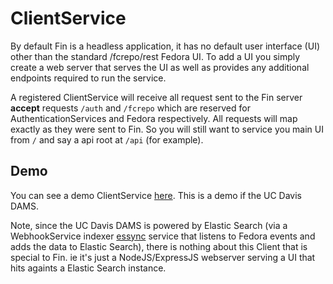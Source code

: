 # ClientService

By default Fin is a headless application, it has no default user interface (UI) other than the standard /fcrepo/rest Fedora UI.  To add a UI you simply create a web server that serves the UI as well as provides any additional endpoints required to run the service.

A registered ClientService will receive all request sent to the Fin server **accept** requests `/auth` and `/fcrepo` which are reserved for AuthenticationServices and Fedora respectively. All requests will map exactly as they were sent to Fin.  So you will still want to service you main UI from `/` and say a api root at `/api` (for example).

## Demo

You can see a demo ClientService [here](../../services/ucd-lib-client).  This is a demo if the UC Davis DAMS.

Note, since the UC Davis DAMS is powered by Elastic Search (via a WebhookService indexer [essync](../../services/essync) service that listens to Fedora events and adds the data to Elastic Search), there is nothing about this Client that is special to Fin.  ie it's just a NodeJS/ExpressJS webserver serving a UI that hits againts a Elastic Search instance.